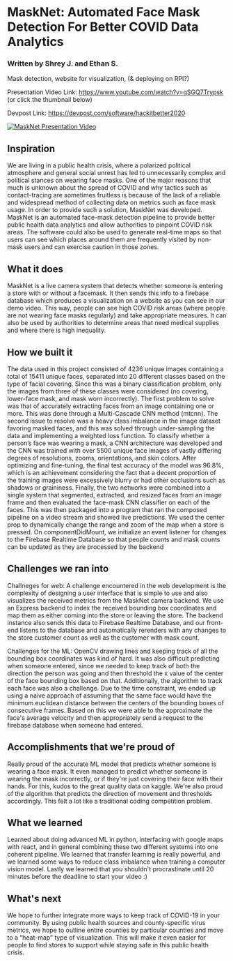# MaskNet: Automated Face Mask Detection For Better COVID Data Analytics

### Written by Shrey J. and Ethan S.
Mask detection, website for visualization, (&amp; deploying on RPI?)


Presentation Video Link: https://www.youtube.com/watch?v=gSGQ7Trypsk (or click the thumbnail below)

Devpost Link: https://devpost.com/software/hackitbetter2020

[![MaskNet Presentation Video](http://img.youtube.com/vi/gSGQ7Trypsk/0.jpg)](http://www.youtube.com/watch?v=gSGQ7Trypsk "MaskNet: Automated Face Mask Detection for better COVID Data Analytics | HackItBetter2020")


##  Inspiration
We are living in a public health crisis, where a polarized political atmosphere and general social unrest has led to unnecessarily complex and political stances on wearing face masks. One of the major reasons that much is unknown about the spread of COVID and why tactics such as contact-tracing are sometimes fruitless is because of the lack of a reliable and widespread method of collecting data on metrics such as face mask usage. In order to provide such a solution, MaskNet was developed. MaskNet is an automated face-mask detection pipeline to provide better public health data analytics and allow authorities to pinpoint COVID risk areas. The software could also be used to generate real-time maps so that users can see which places around them are frequently visited by non-mask users and can exercise caution in those zones.

## What it does

MaskNet is a live camera system that detects whether someone is entering a store with or without a facemask. It then sends this info to a firebase database which produces a visualization on a website as you can see in our demo video. This way, people can see high COVID risk areas  (where people are not wearing face masks regularly) and take appropriate measures. It can also be used by authorities to determine areas that need medical supplies and where there is high inequality.

##  How we built it
The data used in this project consisted of 4236 unique images containing a total of 15411 unique faces, separated into 20 different classes based on the type of facial covering. Since this was a binary classification problem, only the images from three of these classes were considered (no covering, lower-face mask, and mask worn incorrectly). The first problem to solve was that of accurately extracting faces from an image containing one or more. This was done through a Multi-Cascade CNN method (mtcnn). The second issue to resolve was a heavy class imbalance in the image dataset favoring masked faces, and this was solved through under-sampling the data and implementing a weighted loss function. To classify whether a person’s face was wearing a mask, a CNN architecture was developed and the CNN was trained with over 5500 unique face images of vastly differing degrees of resolutions, zooms, orientations, and skin colors. After optimizing and fine-tuning, the final test accuracy of the model was 96.8%, which is an achievement considering the fact that a decent proportion of the training images were excessively blurry or had other occlusions such as shadows or graininess. Finally, the two networks were combined into a single system that segmented, extracted, and resized faces from an image frame and then evaluated the face-mask CNN classifier on each of the faces. This was then packaged into a program that ran the composed pipeline on a video stream and showed live predictions.
We used the center prop to dynamically change the range and zoom of the map when a store is pressed.
On componentDidMount, we initialize an event listener for changes to the Firebase Realtime Database so that people counts and mask counts can be updated as they are processed by the backend
## Challenges we ran into

Challneges for web: A challenge encountered in the web development is the complexity of designing a user interface that is simple to use and also visualizes the received metrics from the MaskNet camera backend. We use an Express backend to index the received bounding box coordinates and map them as either coming into the store or leaving the store. The backend instance also sends this data to Firebase Realtime Database, and our front-end listens to the database and automatically rerenders with any changes to the store customer count as well as the customer with 
mask count.

Challenges for the ML: OpenCV drawing lines and keeping track of all the bounding box coordinates was kind of hard. It was also difficult predicting when someone entered, since we needed to keep track of both the direction the person was going and then threshold the x value of the center of the face bounding box based on that. Additionally, the algorithm to track each face was also a challenge. Due to the time constraint, we ended up using a naive approach of assuming that the same face would have the minimum euclidean distance between the centers of the bounding boxes of consecutive frames. Based on this we were able to the approximate the face's average velocity and then appropriately send a request to the firebase database when someone had entered.

##  Accomplishments that we're proud of
Really proud of the accurate ML model that predicts whether someone is wearing a face mask. It even managed to predict whether someone is wearing the mask incorrectly, or if they're just covering their face with their hands. For this, kudos to the great quality data on kaggle. We're also proud of the algorithm that predicts the direction of movement and thresholds accordingly. This felt a lot like a traditional coding competition problem.

##  What we learned
Learned about doing advanced ML in python, interfacing with google maps with react, and in general combining these two different systems into one coherent pipeline. We learned that transfer learning is really powerful, and we learned some ways to reduce class imbalance when training a computer vision model. Lastly we learned that you shouldn't procrastinate until 20 minutes before the deadline to start your video :)

##  What's next
We hope to further integrate more ways to keep track of COVID-19 in your community. By using public health sources and county-specific virus metrics, we hope to outline entire counties by particular counties and move to a “heat-map” type of visualization. This will make it even easier for people to find stores to support while staying safe in this public health crisis.

